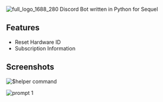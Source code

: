 ![full_logo_1688_280](https://i.ibb.co/JQ87yFr/full-logo-1688x280.png)
Discord Bot written in Python for Sequel

## Features

- Reset Hardware ID
- Subscription Information
## Screenshots

![$helper command](https://i.ibb.co/xGpSz3L/68c3e6f493fe32e28ad28ab8d8640944.gif)

![prompt 1](https://i.ibb.co/JC4BnNH/blur.png)
